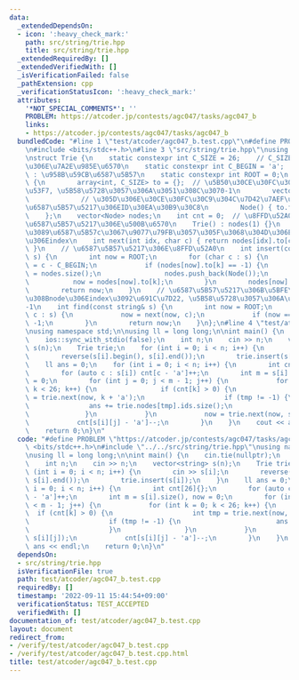 ```yaml
---
data:
  _extendedDependsOn:
  - icon: ':heavy_check_mark:'
    path: src/string/trie.hpp
    title: src/string/trie.hpp
  _extendedRequiredBy: []
  _extendedVerifiedWith: []
  _isVerificationFailed: false
  _pathExtension: cpp
  _verificationStatusIcon: ':heavy_check_mark:'
  attributes:
    '*NOT_SPECIAL_COMMENTS*': ''
    PROBLEM: https://atcoder.jp/contests/agc047/tasks/agc047_b
    links:
    - https://atcoder.jp/contests/agc047/tasks/agc047_b
  bundledCode: "#line 1 \"test/atcoder/agc047_b.test.cpp\"\n#define PROBLEM \"https://atcoder.jp/contests/agc047/tasks/agc047_b\"\
    \n#include <bits/stdc++.h>\n#line 3 \"src/string/trie.hpp\"\nusing namespace std;\n\
    \nstruct Trie {\n    static constexpr int C_SIZE = 26;    // C_SIZE  : \u6587\u5B57\
    \u306E\u7A2E\u985E\u6570\n    static constexpr int C_BEGIN = 'a';  // C_BEGIN\
    \ : \u958B\u59CB\u6587\u5B57\n    static constexpr int ROOT = 0;\n    struct Node\
    \ {\n        array<int, C_SIZE> to = {};  // \u5B50\u30CE\u30FC\u30C9\u306E\u756A\
    \u53F7, \u5B58\u5728\u3057\u306A\u3051\u308C\u3070-1\n        vector<int> ids;\
    \             // \u305D\u306E\u30CE\u30FC\u30C9\u304C\u7D42\u7AEF\u3067\u3042\u308B\
    \u6587\u5B57\u5217\u306EID\u30EA\u30B9\u30C8\n        Node() { to.fill(-1); }\n\
    \    };\n    vector<Node> nodes;\n    int cnt = 0;  // \u8FFD\u52A0\u3057\u305F\
    \u6587\u5B57\u5217\u306E\u500B\u6570\n    Trie() : nodes(1) {}\n    // nodes[idx]\u304B\
    \u3089\u6587\u5B57c\u3067\u9077\u79FB\u3057\u305F\u3068\u304D\u306E\u9802\u70B9\
    \u306Eindex\n    int next(int idx, char c) { return nodes[idx].to[c - C_BEGIN];\
    \ }\n    // \u6587\u5B57\u5217\u306E\u8FFD\u52A0\n    int insert(const string&\
    \ s) {\n        int now = ROOT;\n        for (char c : s) {\n            int k\
    \ = c - C_BEGIN;\n            if (nodes[now].to[k] == -1) {\n                nodes[now].to[k]\
    \ = nodes.size();\n                nodes.push_back(Node());\n            }\n \
    \           now = nodes[now].to[k];\n        }\n        nodes[now].ids.push_back(cnt++);\n\
    \        return now;\n    }\n    // \u6587\u5B57\u5217\u306B\u5BFE\u5FDC\u3059\
    \u308Bnode\u306Eindex\u3092\u691C\u7D22, \u5B58\u5728\u3057\u306A\u3051\u308C\u3070\
    -1\n    int find(const string& s) {\n        int now = ROOT;\n        for (char\
    \ c : s) {\n            now = next(now, c);\n            if (now == -1) return\
    \ -1;\n        }\n        return now;\n    }\n};\n#line 4 \"test/atcoder/agc047_b.test.cpp\"\
    \nusing namespace std;\n\nusing ll = long long;\n\nint main() {\n    cin.tie(nullptr);\n\
    \    ios::sync_with_stdio(false);\n    int n;\n    cin >> n;\n    vector<string>\
    \ s(n);\n    Trie trie;\n    for (int i = 0; i < n; i++) {\n        cin >> s[i];\n\
    \        reverse(s[i].begin(), s[i].end());\n        trie.insert(s[i]);\n    }\n\
    \    ll ans = 0;\n    for (int i = 0; i < n; i++) {\n        int cnt[26]{};\n\
    \        for (auto c : s[i]) cnt[c - 'a']++;\n        int m = s[i].size(), now\
    \ = 0;\n        for (int j = 0; j < m - 1; j++) {\n            for (int k = 0;\
    \ k < 26; k++) {\n                if (cnt[k] > 0) {\n                    int tmp\
    \ = trie.next(now, k + 'a');\n                    if (tmp != -1) {\n         \
    \               ans += trie.nodes[tmp].ids.size();\n                    }\n  \
    \              }\n            }\n            now = trie.next(now, s[i][j]);\n\
    \            cnt[s[i][j] - 'a']--;\n        }\n    }\n    cout << ans << endl;\n\
    \    return 0;\n}\n"
  code: "#define PROBLEM \"https://atcoder.jp/contests/agc047/tasks/agc047_b\"\n#include\
    \ <bits/stdc++.h>\n#include \"../../src/string/trie.hpp\"\nusing namespace std;\n\
    \nusing ll = long long;\n\nint main() {\n    cin.tie(nullptr);\n    ios::sync_with_stdio(false);\n\
    \    int n;\n    cin >> n;\n    vector<string> s(n);\n    Trie trie;\n    for\
    \ (int i = 0; i < n; i++) {\n        cin >> s[i];\n        reverse(s[i].begin(),\
    \ s[i].end());\n        trie.insert(s[i]);\n    }\n    ll ans = 0;\n    for (int\
    \ i = 0; i < n; i++) {\n        int cnt[26]{};\n        for (auto c : s[i]) cnt[c\
    \ - 'a']++;\n        int m = s[i].size(), now = 0;\n        for (int j = 0; j\
    \ < m - 1; j++) {\n            for (int k = 0; k < 26; k++) {\n              \
    \  if (cnt[k] > 0) {\n                    int tmp = trie.next(now, k + 'a');\n\
    \                    if (tmp != -1) {\n                        ans += trie.nodes[tmp].ids.size();\n\
    \                    }\n                }\n            }\n            now = trie.next(now,\
    \ s[i][j]);\n            cnt[s[i][j] - 'a']--;\n        }\n    }\n    cout <<\
    \ ans << endl;\n    return 0;\n}\n"
  dependsOn:
  - src/string/trie.hpp
  isVerificationFile: true
  path: test/atcoder/agc047_b.test.cpp
  requiredBy: []
  timestamp: '2022-09-11 15:44:54+09:00'
  verificationStatus: TEST_ACCEPTED
  verifiedWith: []
documentation_of: test/atcoder/agc047_b.test.cpp
layout: document
redirect_from:
- /verify/test/atcoder/agc047_b.test.cpp
- /verify/test/atcoder/agc047_b.test.cpp.html
title: test/atcoder/agc047_b.test.cpp
---
```

